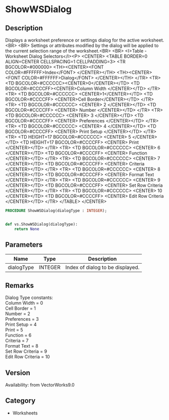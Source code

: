 # ShowWSDialog

## Description
Displays a worksheet preference or settings dialog for the active worksheet. &lt;BR&gt;
&lt;BR&gt;
Settings or attributes modified by the dialog will be applied to the current selection range of the worksheet.&lt;BR&gt;
&lt;BR&gt;
&lt;I&gt;Table - Worksheet Dialog Selectors&lt;/I&gt;&lt;P&gt;
&lt;CENTER&gt;
&lt;TABLE BORDER=0 ALIGN=CENTER CELLSPACING=1 CELLPADDING=3&gt;
  &lt;TR BGCOLOR=#000000&gt; 
	&lt;TH&gt;&lt;CENTER&gt;&lt;FONT COLOR=#FFFFFF&gt;Index&lt;/FONT&gt; &lt;/CENTER&gt;&lt;/TH&gt;
	&lt;TH&gt;&lt;CENTER&gt;&lt;FONT COLOR=#FFFFFF&gt;Dialog&lt;/FONT&gt; &lt;/CENTER&gt;&lt;/TH&gt;
  &lt;/TR&gt;
  &lt;TR&gt; 
	&lt;TD BGCOLOR=#CCCCCC&gt;&lt;CENTER&gt;0&lt;/CENTER&gt;&lt;/TD&gt;
	&lt;TD BGCOLOR=#CCCCFF&gt;&lt;CENTER&gt;Column Width &lt;/CENTER&gt;&lt;/TD&gt;
  &lt;/TR&gt;
  &lt;TR&gt; 
	&lt;TD BGCOLOR=#CCCCCC&gt; &lt;CENTER&gt;1&lt;/CENTER&gt;&lt;/TD&gt;
	&lt;TD BGCOLOR=#CCCCFF&gt; &lt;CENTER&gt;Cell Border&lt;/CENTER&gt;&lt;/TD&gt;
  &lt;/TR&gt;
  &lt;TR&gt; 
	&lt;TD BGCOLOR=#CCCCCC&gt; &lt;CENTER&gt;
		2 &lt;/CENTER&gt;&lt;/TD&gt;
	&lt;TD BGCOLOR=#CCCCFF&gt; &lt;CENTER&gt;
		Number &lt;/CENTER&gt;&lt;/TD&gt;
  &lt;/TR&gt;
  &lt;TR&gt; 
	&lt;TD BGCOLOR=#CCCCCC&gt; &lt;CENTER&gt;
		3 &lt;/CENTER&gt;&lt;/TD&gt;
	&lt;TD BGCOLOR=#CCCCFF&gt; &lt;CENTER&gt;
		Preferences &lt;/CENTER&gt;&lt;/TD&gt;
  &lt;/TR&gt;
  &lt;TR&gt; 
	&lt;TD BGCOLOR=#CCCCCC&gt; &lt;CENTER&gt;
		4 &lt;/CENTER&gt;&lt;/TD&gt;
	&lt;TD BGCOLOR=#CCCCFF&gt; &lt;CENTER&gt;
		Print Setup &lt;/CENTER&gt;&lt;/TD&gt;
  &lt;/TR&gt;
  &lt;TR&gt; 
	&lt;TD HEIGHT=17 BGCOLOR=#CCCCCC&gt; &lt;CENTER&gt;
		5 &lt;/CENTER&gt;&lt;/TD&gt;
	&lt;TD HEIGHT=17 BGCOLOR=#CCCCFF&gt; &lt;CENTER&gt;
		Print &lt;/CENTER&gt;&lt;/TD&gt;
  &lt;/TR&gt;
  &lt;TR&gt; 
	&lt;TD BGCOLOR=#CCCCCC&gt; &lt;CENTER&gt;
		6 &lt;/CENTER&gt;&lt;/TD&gt;
	&lt;TD BGCOLOR=#CCCCFF&gt; &lt;CENTER&gt;
		Function &lt;/CENTER&gt;&lt;/TD&gt;
  &lt;/TR&gt;
  &lt;TR&gt; 
	&lt;TD BGCOLOR=#CCCCCC&gt; &lt;CENTER&gt;
		7 &lt;/CENTER&gt;&lt;/TD&gt;
	&lt;TD BGCOLOR=#CCCCFF&gt; &lt;CENTER&gt;
		Criteria &lt;/CENTER&gt;&lt;/TD&gt;
  &lt;/TR&gt;
  &lt;TR&gt; 
	&lt;TD BGCOLOR=#CCCCCC&gt; &lt;CENTER&gt;
		8 &lt;/CENTER&gt;&lt;/TD&gt;
	&lt;TD BGCOLOR=#CCCCFF&gt; &lt;CENTER&gt;
		Format Text &lt;/CENTER&gt;&lt;/TD&gt;
  &lt;/TR&gt;
  &lt;TR&gt; 
	&lt;TD BGCOLOR=#CCCCCC&gt; &lt;CENTER&gt;
		9 &lt;/CENTER&gt;&lt;/TD&gt;
	&lt;TD BGCOLOR=#CCCCFF&gt; &lt;CENTER&gt;
		Set Row Criteria &lt;/CENTER&gt;&lt;/TD&gt;
  &lt;/TR&gt;
  &lt;TR&gt; 
	&lt;TD BGCOLOR=#CCCCCC&gt; &lt;CENTER&gt;
		10 &lt;/CENTER&gt;&lt;/TD&gt;
	&lt;TD BGCOLOR=#CCCCFF&gt; &lt;CENTER&gt;
		Edit Row Criteria &lt;/CENTER&gt;&lt;/TD&gt;
  &lt;/TR&gt;
&lt;/TABLE&gt;
&lt;/CENTER&gt;

```pascal
PROCEDURE ShowWSDialog(dialogType : INTEGER);
```

```python

def vs.ShowWSDialog(dialogType):
    return None
```

## Parameters
|Name|Type|Description|
|---|---|---|
|dialogType|INTEGER|Index of dialog to be displayed.|

## Remarks
Dialog Type constants:<BR>
Column Width		= 0<BR>
Cell Border		= 1<BR>
Number                        	= 2<BR>
Preferences		= 3<BR>
Print Setup		= 4<BR>
Print			= 5<BR>
Function			= 6<BR>
Criteria			= 7<BR>
Format Text		= 8<BR>
Set Row Criteria		= 9<BR>
Edit Row Criteria	                 = 10

## Version
Availability: from VectorWorks9.0
## Category
* Worksheets

